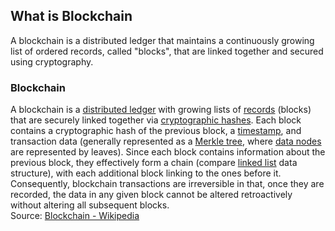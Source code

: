 ## What is Blockchain

A blockchain is a distributed ledger that maintains a continuously growing list of ordered records, called "blocks", that are linked together and secured using cryptography.

### Blockchain

A blockchain is a [distributed ledger](https://en.wikipedia.org/wiki/Distributed\_ledger) with growing lists of [records](https://en.wikipedia.org/wiki/Record\_(computer\_science)) (blocks) that are securely linked together via [cryptographic hashes](https://en.wikipedia.org/wiki/Cryptographic\_hash\_function). Each block contains a cryptographic hash of the previous block, a [timestamp](https://en.wikipedia.org/wiki/Trusted\_timestamping), and transaction data (generally represented as a [Merkle tree](https://en.wikipedia.org/wiki/Merkle\_tree), where [data nodes](https://en.wikipedia.org/wiki/Node\_(computer\_science)) are represented by leaves). Since each block contains information about the previous block, they effectively form a chain (compare [linked list](https://en.wikipedia.org/wiki/Linked\_list) data structure), with each additional block linking to the ones before it. Consequently, blockchain transactions are irreversible in that, once they are recorded, the data in any given block cannot be altered retroactively without altering all subsequent blocks.  
Source: [Blockchain \- Wikipedia](https://en.wikipedia.org/wiki/Blockchain)


